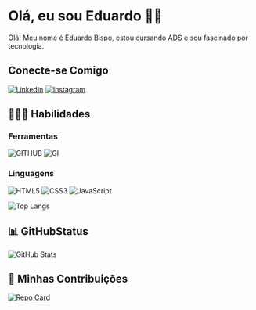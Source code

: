 # Olá, eu sou Eduardo  &#128075;&#127998;

Olá! Meu nome é Eduardo Bispo, estou cursando ADS e sou fascinado por tecnologia.
## Conecte-se Comigo
[![LinkedIn](https://img.shields.io/badge/LinkedIn-000?style=for-the-badge&logo=linkedin&logoColor=0E76A8)](https://www.linkedin.com/in/eduardo-bispo-santos/) [![Instagram](https://img.shields.io/badge/Instagram-000?style=for-the-badge&logo=instagram)](https://www.instagram.com/eddubispo/)


## 👨🏾‍💻 Habilidades

### Ferramentas
![GITHUB](https://img.shields.io/badge/GITHUB-000?style=for-the-badge&logo=GitHub) ![GI](https://img.shields.io/badge/GIT-000?style=for-the-badge&logo=Git)

### Linguagens
![HTML5](https://img.shields.io/badge/HTML5-000?style=for-the-badge&logo=html5) ![CSS3](https://img.shields.io/badge/CSS3-000?style=for-the-badge&logo=css3&logoColor=264CE4) ![JavaScript](https://img.shields.io/badge/JavaScript-000?style=for-the-badge&logo=javascript)

![Top Langs](https://github-readme-stats-git-masterrstaa-rickstaa.vercel.app/api/top-langs/?username=EddieBispo&layout=compact&bg_color=000&border_color=30A3DC&title_color=E94D5F&text_color=FFF)


## 📊 GitHubStatus
![GitHub Stats](https://github-readme-stats.vercel.app/api?username=EddieBispo&theme=transparent&bg_color=000&border_color=30A3DC&show_icons=true&icon_color=30A3DC&title_color=E94D5F&text_color=FFF&hide_title=true&hide=stars)

## 🤝 Minhas Contribuições

[![Repo Card](https://github-readme-stats.vercel.app/api/pin/?username=EddieBispo&repo=dio-lab-open-source&bg_color=000&border_color=30A3DC&show_icons=true&icon_color=30A3DC&title_color=E94D5F&text_color=FFF)](https://github.com/EddieBispo/SEUREPOSITORIO)
